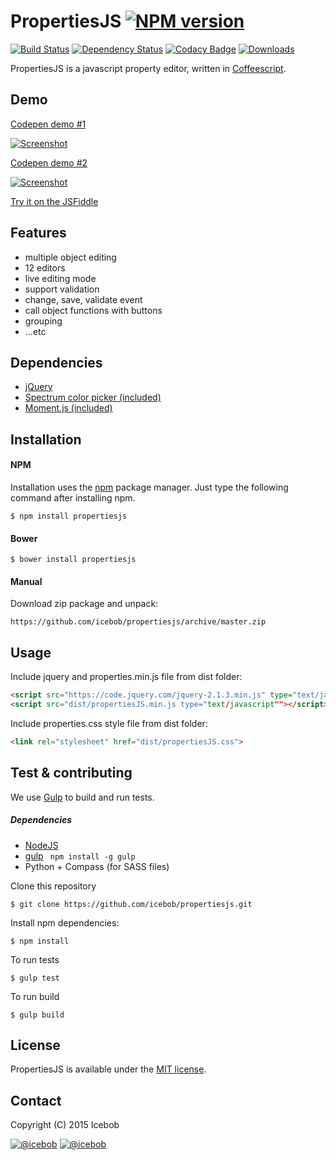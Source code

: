 # PropertiesJS [![NPM version](https://img.shields.io/npm/v/propertiesjs.svg)](https://www.npmjs.com/package/propertiesjs)
[![Build Status](https://travis-ci.org/icebob/propertiesjs.svg)](https://travis-ci.org/icebob/propertiesjs)
[![Dependency Status](https://img.shields.io/david/icebob/propertiesjs.svg)](https://david-dm.org/icebob/propertiesjs)
[![Codacy Badge](https://www.codacy.com/project/badge/7c7e3a15825f411f8dd395a8893fc08e)](https://www.codacy.com/app/mereg-norbert/propertiesjs)
[![Downloads](https://img.shields.io/npm/dt/propertiesjs.svg)](https://www.npmjs.com/package/propertiesjs)

PropertiesJS is a javascript property editor, written in [Coffeescript](http://coffeescript.org/).

## Demo
[Codepen demo #1](http://codepen.io/icebob/full/WvezpR/)

[![Screenshot](https://pbs.twimg.com/media/CC-6yPEWEAAf8ku.png)](http://codepen.io/icebob/full/WvezpR/)

[Codepen demo #2](http://codepen.io/icebob/full/ZGYMWx/)

[![Screenshot](https://pbs.twimg.com/media/CDq8pKxWYAAVm5v.png)](http://codepen.io/icebob/full/ZGYMWx/)

[Try it on the JSFiddle](https://jsfiddle.net/icebob/pk5vkgzp/)

## Features
- multiple object editing
- 12 editors
- live editing mode
- support validation
- change, save, validate event
- call object functions with buttons
- grouping
- ...etc

## Dependencies
- [jQuery](http://www.jquery.com)
- [Spectrum color picker (included)](https://bgrins.github.io/spectrum/)
- [Moment.js (included)](http://momentjs.com/)

## Installation
#### NPM
Installation uses the [npm](http://npmjs.org/) package manager. Just type the following command after installing npm.
```
$ npm install propertiesjs
```
#### Bower
```
$ bower install propertiesjs
```
#### Manual
Download zip package and unpack: 
```
https://github.com/icebob/propertiesjs/archive/master.zip
```


## Usage
Include jquery and properties.min.js file from dist folder:
```html
<script src="https://code.jquery.com/jquery-2.1.3.min.js" type="text/javascript"></script>  
<script src="dist/propertiesJS.min.js type="text/javascript""></script> 
```
Include properties.css style file from dist folder:
```html
<link rel="stylesheet" href="dist/propertiesJS.css">
```

## Test & contributing
We use [Gulp](www.gulpjs.com) to build and run tests.
##### Dependencies
- [NodeJS](http://nodejs.org)
- [gulp](http://gulpjs.com) ` npm install -g gulp`
- Python + Compass (for SASS files)

Clone this repository
``` 
$ git clone https://github.com/icebob/propertiesjs.git
```
Install npm dependencies:
```
$ npm install
```

To run tests
```
$ gulp test
```

To run build
```
$ gulp build
```

## License
PropertiesJS is available under the [MIT license](https://tldrlegal.com/license/mit-license).

## Contact

Copyright (C) 2015 Icebob

[![@icebob](https://img.shields.io/badge/github-icebob-green.svg)](https://github.com/icebob) [![@icebob](https://img.shields.io/badge/twitter-Icebobcsi-blue.svg)](https://twitter.com/Icebobcsi)
